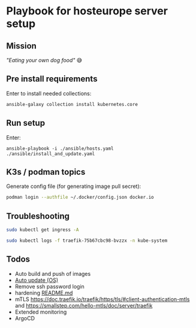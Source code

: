 Playbook for hosteurope server setup
====================================

Mission
-------

*"Eating your own dog food"* :sweat_smile:

Pre install requirements
------------------------

Enter to install needed collections:


```bash
ansible-galaxy collection install kubernetes.core
```


Run setup
---------


Enter:

```
ansible-playbook -i ./ansible/hosts.yaml ./ansible/install_and_update.yaml
```

K3s / podman topics
-------------------


Generate config file (for generating image pull secret):

```bash
podman login --authfile ~/.docker/config.json docker.io
```

Troubleshooting
---------------


```bash
sudo kubectl get ingress -A
```

```bash
sudo kubectl logs -f traefik-75b67cbc98-bvzzx -n kube-system
```



Todos
-----

- Auto build and push of images
- [Auto update (OS)](https://linoxide.com/enable-automatic-updates-on-ubuntu-20-04/)
- Remove ssh password login
- hardening [README.md](ansible/roles/k3s_install/README.md)
- mTLS https://doc.traefik.io/traefik/https/tls/#client-authentication-mtls and https://smallstep.com/hello-mtls/doc/server/traefik
- Extended monitoring
- ArgoCD
  